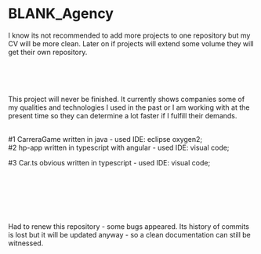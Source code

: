 # BLANK_Agency

I know its not recommended to add more projects to one repository but my CV will be more clean. Later on if projects will extend some volume they will get their own repository.

</br></br></br>


This project will never be finished.
It currently shows companies some of my qualities and technologies I used in the past or I am working with at the present time so they can determine a lot faster if I fulfill their demands.

</br>
#1 CarreraGame written in java - used IDE: eclipse oxygen2;
</br>
#2 hp-app written in typescript with angular - used IDE: visual code;

#3 Car.ts obvious written in typescript - used IDE: visual code;




</br></br></br></br></br>





Had to renew this repository - some bugs appeared. Its history of commits is lost but it will be updated anyway - so a clean documentation can still be witnessed.
